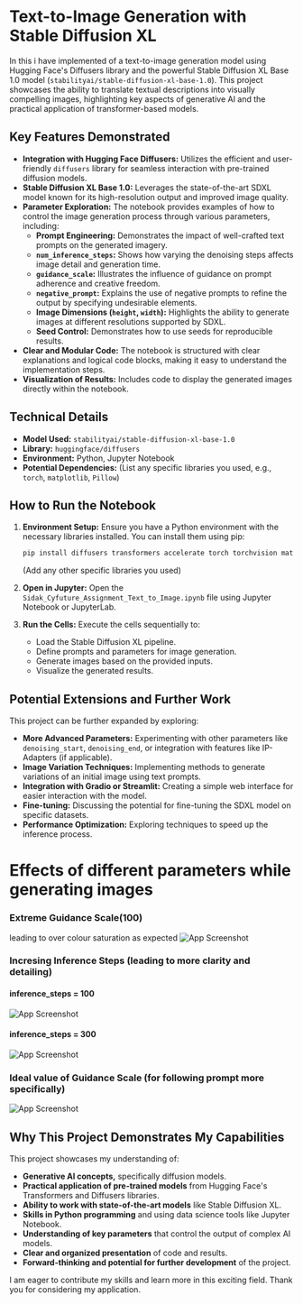 # Text-to-Image Generation with Stable Diffusion XL

In this i have implemented of a text-to-image generation model using Hugging Face's Diffusers library and the powerful Stable Diffusion XL Base 1.0 model (`stabilityai/stable-diffusion-xl-base-1.0`). This project showcases the ability to translate textual descriptions into visually compelling images, highlighting key aspects of generative AI and the practical application of transformer-based models.

## Key Features Demonstrated

* **Integration with Hugging Face Diffusers:** Utilizes the efficient and user-friendly `diffusers` library for seamless interaction with pre-trained diffusion models.
* **Stable Diffusion XL Base 1.0:** Leverages the state-of-the-art SDXL model known for its high-resolution output and improved image quality.
* **Parameter Exploration:** The notebook provides examples of how to control the image generation process through various parameters, including:
    * **Prompt Engineering:** Demonstrates the impact of well-crafted text prompts on the generated imagery.
    * **`num_inference_steps`:** Shows how varying the denoising steps affects image detail and generation time.
    * **`guidance_scale`:** Illustrates the influence of guidance on prompt adherence and creative freedom.
    * **`negative_prompt`:** Explains the use of negative prompts to refine the output by specifying undesirable elements.
    * **Image Dimensions (`height`, `width`):** Highlights the ability to generate images at different resolutions supported by SDXL.
    * **Seed Control:** Demonstrates how to use seeds for reproducible results.
* **Clear and Modular Code:** The notebook is structured with clear explanations and logical code blocks, making it easy to understand the implementation steps.
* **Visualization of Results:** Includes code to display the generated images directly within the notebook.

## Technical Details

* **Model Used:** `stabilityai/stable-diffusion-xl-base-1.0`
* **Library:** `huggingface/diffusers`
* **Environment:** Python, Jupyter Notebook
* **Potential Dependencies:** (List any specific libraries you used, e.g., `torch`, `matplotlib`, `Pillow`)

## How to Run the Notebook

1.  **Environment Setup:** Ensure you have a Python environment with the necessary libraries installed. You can install them using pip:
    ```bash
    pip install diffusers transformers accelerate torch torchvision matplotlib Pillow
    ```
    (Add any other specific libraries you used)

2.  **Open in Jupyter:** Open the `Sidak_Cyfuture_Assignment_Text_to_Image.ipynb` file using Jupyter Notebook or JupyterLab.

3.  **Run the Cells:** Execute the cells sequentially to:
    * Load the Stable Diffusion XL pipeline.
    * Define prompts and parameters for image generation.
    * Generate images based on the provided inputs.
    * Visualize the generated results.

## Potential Extensions and Further Work

This project can be further expanded by exploring:

* **More Advanced Parameters:** Experimenting with other parameters like `denoising_start`, `denoising_end`, or integration with features like IP-Adapters (if applicable).
* **Image Variation Techniques:** Implementing methods to generate variations of an initial image using text prompts.
* **Integration with Gradio or Streamlit:** Creating a simple web interface for easier interaction with the model.
* **Fine-tuning:** Discussing the potential for fine-tuning the SDXL model on specific datasets.
* **Performance Optimization:** Exploring techniques to speed up the inference process.


# Effects of different parameters while generating images

### Extreme Guidance Scale(100)
leading to over colour saturation as expected
![App Screenshot](https://github.com/SidCodes0001/Cyfuture-Assignments/blob/main/guidance%20scale%20100.png)

### Incresing Inference Steps (leading to more clarity and detailing)
#### inference_steps = 100
![App Screenshot](https://github.com/SidCodes0001/Cyfuture-Assignments/blob/main/inference%20steps%20100.png)

#### inference_steps = 300
![App Screenshot](https://github.com/SidCodes0001/Cyfuture-Assignments/blob/main/inference%20steps%20300.png)



### Ideal value of Guidance Scale (for following prompt more specifically)
![App Screenshot](https://github.com/SidCodes0001/Cyfuture-Assignments/blob/main/ideal%20guidance%20scale%20and%202%20no%20of%20images.png)






## Why This Project Demonstrates My Capabilities

This project showcases my understanding of:

* **Generative AI concepts,** specifically diffusion models.
* **Practical application of pre-trained models** from Hugging Face's Transformers and Diffusers libraries.
* **Ability to work with state-of-the-art models** like Stable Diffusion XL.
* **Skills in Python programming** and using data science tools like Jupyter Notebook.
* **Understanding of key parameters** that control the output of complex AI models.
* **Clear and organized presentation** of code and results.
* **Forward-thinking and potential for further development** of the project.

I am eager to contribute my skills and learn more in this exciting field. Thank you for considering my application.


